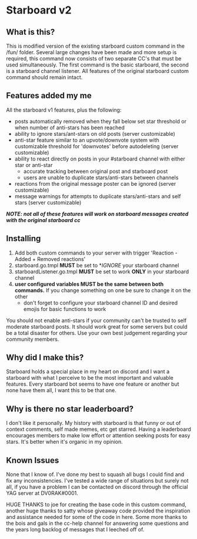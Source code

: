 # Starboard v2

## **What is this?**
This is modified version of the existing starboard custom command in the /fun/ folder. Several large changes have been made and more setup is required, 
this command now consists of two separate CC's that must be used simultaneously. The first command is the basic starboard, the second is a starboard channel listener. 
All features of the original starboard custom command should remain intact.


## **Features added my me**
All the starboard v1 features, plus the following:
- posts automatically removed when they fall below set star threshold or when number of anti-stars has been reached
- ability to ignore stars/ant-stars on old posts (server customizable)
- anti-star feature similar to an upvote/downvote system with customizable threshold for 'downvotes' before autodeleting (server customizable)
- ability to react directly on posts in your #starboard channel with either star or anti-star
  - accurate tracking between original post and starboard post
  - users are unable to duplicate stars/anti-stars between channels
 - reactions from the original message poster can be ignored (server customizable)
 - message warnings for attempts to duplicate stars/anti-stars and self stars (server customizable)

 ***NOTE: not all of these features will work on starboard messages created with the original starboard cc***
 
 
 ## Installing
 1. Add both custom commands to your server with trigger 'Reaction - Added + Removed reactions'
 2. starboard.go.tmpl **MUST** be set to **IGNORE* your starboard channel
 3. starboardListener.go.tmpl **MUST** be set to work **ONLY** in your starboard channel
 4. **user configured variables MUST be the same between both commands.** If you change something on one be sure to change it on the other
    - don't forget to configure your starboard channel ID and desired emojis for basic functions to work
    
You should not enable anti-stars if your community can't be trusted to self moderate starboard posts. It should work great for some servers but 
could be a total disaster for others. Use your own best judgement regarding your community members. 
 
 
## **Why did I make this?**
Starboard holds a special place in my heart on discord and I want a starboard with what I perceive to be the most important and valuable features.
Every starboard bot seems to have one feature or another but none have them all, I want this to be that one.


## **Why is there no star leaderboard?**
I don't like it personally. My history with starboard is that funny or out of context comments, self made memes, etc get starred. Having a leaderboard 
encourages members to make low effort or attention seeking posts for easy stars. It's better when it's organic in my opinion.


## **Known Issues**
None that I know of. I've done my best to squash all bugs I could find and fix any inconsistencies. I've tested a wide range of situations but surely not all,
if you have a problem I can be contacted on discord through the official YAG server at DV0RAK#0001.


HUGE THANKS to joe for creating the base code in this custom command, another huge thanks to satty whose giveaway code provided the inspiration and assistance
needed for some of the code in here. Some more thanks to the bois and gals in the cc-help channel for answering some questions and the years long backlog of 
messages that I leeched off of.
